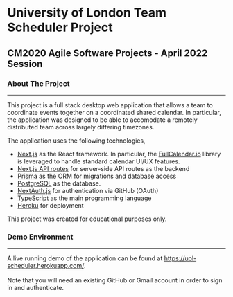 # University of London Team Scheduler Project
## CM2020 Agile Software Projects - April 2022 Session


### About The Project
<hr>

This project is a full stack desktop web application that allows a team to coordinate events together on a coordinated shared calendar. In particular, the application was designed to be able to accomodate a remotely distributed team across largely differing timezones. 

The application uses the following technologies,
<ul>
<li><a href="https://nextjs.org/">Next.js</a> as the React framework. In particular, the <a href="https://fullcalendar.io/">FullCalendar.io</a> library is leveraged to handle standard calendar UI/UX features.</li>
<li><a href="https://nextjs.org/docs/api-routes/introduction">Next.js API routes</a> for server-side API routes as the backend</li>
<li><a href="https://prisma.io/">Prisma</a> as the ORM for migrations and database access</li>
<li><a href="https://www.postgresql.org/">PostgreSQL</a> as the database.</li>
<li><a href="https://next-auth.js.org/">NextAuth.js</a> for authentication via GitHub (OAuth)</li>
<li><a href="https://www.typescriptlang.org/">TypeScript</a> as the main programming language</li>
<li><a href="https://www.heroku.com/">Heroku</a> for deployment</li>
</ul>

This project was created for educational purposes only.

### Demo Environment
<hr>
A live running demo of the application can be found at <a href="https://uol-scheduler.herokuapp.com/">https://uol-scheduler.herokuapp.com/</a>.
<br>
<br>
Note that you will need an existing GitHub or Gmail account in order to sign in and authenticate.